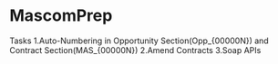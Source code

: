 # MascomPrep

Tasks
1.Auto-Numbering in Opportunity Section(Opp_{00000N}) and Contract Section(MAS_{00000N})
2.Amend Contracts
3.Soap APIs
